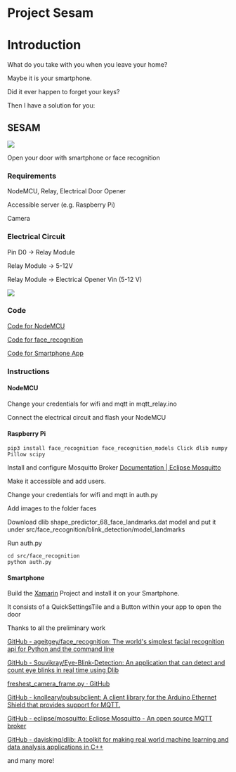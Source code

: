 # Project Sesam

# Introduction

What do you take with you when you leave your home?

Maybe it is your smartphone.

Did it ever happen to forget your keys?

Then I have a solution for you:

## SESAM

**![](https://lh7-us.googleusercontent.com/E0-pl3nL3ExOdZMx_6eUwDSNWeXVjAr6NyuGaziviQgEORJ94R4GOSuau362Q4mj20f0jqfF1VBBzLraezxc-N_-5-97KIrGAReMbwJmBoBMYeGQLM2C4lQ92mxeK5RLCsC6u716JBGNAEaCJs5Ltio22wuNKXWt=s2048)**

Open your door with smartphone or face recognition

### Requirements

NodeMCU, Relay, Electrical Door Opener

Accessible server (e.g. Raspberry Pi)

Camera

### Electrical Circuit

Pin D0 -> Relay Module

Relay Module -> 5-12V 

Relay Module -> Electrical Opener Vin (5-12 V)

**![](C:\Users\bscharnagl\Downloads\img.jpg)**

### Code

[Code for NodeMCU](https://github.com/BastianSch/Sesam/src/mqtt_relay)

[Code for face_recognition](https://github.com/BastianSch/Sesam/src/face_recognition)

[Code for Smartphone App](https://github.com/BastianSch/Sesam/src/smartphone_app)

### Instructions

#### NodeMCU

Change your credentials for wifi and mqtt in mqtt_relay.ino

Connect the electrical circuit and flash your NodeMCU

#### Raspberry Pi

```shell
pip3 install face_recognition face_recognition_models Click dlib numpy Pillow scipy
```

Install and configure Mosquitto Broker [Documentation | Eclipse Mosquitto](https://mosquitto.org/documentation/)

Make it accessible and add users.

Change your credentials for wifi and mqtt in auth.py

Add images to the folder faces

Download dlib shape_predictor_68_face_landmarks.dat model and put it under src/face_recognition/blink_detection/model_landmarks

Run auth.py

```shell
cd src/face_recognition
python auth.py
```

#### Smartphone

Build the [Xamarin](https://visualstudio.microsoft.com/de/xamarin/) Project and install it on your Smartphone.

It consists of a QuickSettingsTile and a Button within your app to open the door



Thanks to all the preliminary work

[GitHub - ageitgey/face_recognition: The world&#39;s simplest facial recognition api for Python and the command line](https://github.com/ageitgey/face_recognition)

[GitHub - Souvikray/Eye-Blink-Detection: An application that can detect and count eye blinks in real time using Dlib](https://github.com/Souvikray/Eye-Blink-Detection/tree/master)

[freshest_camera_frame.py · GitHub](https://gist.github.com/crackwitz/15c3910f243a42dcd9d4a40fcdb24e40)

[GitHub - knolleary/pubsubclient: A client library for the Arduino Ethernet Shield that provides support for MQTT.](https://github.com/knolleary/pubsubclient)

[GitHub - eclipse/mosquitto: Eclipse Mosquitto - An open source MQTT broker](https://github.com/eclipse/mosquitto)

[GitHub - davisking/dlib: A toolkit for making real world machine learning and data analysis applications in C++](https://github.com/davisking/dlib)

and many more!